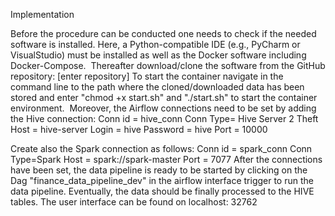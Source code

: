Implementation

Before the procedure can be conducted one needs to check if the needed software is installed. Here, a Python-compatible IDE (e.g., PyCharm or VisualStudio) must be installed as well as the Docker software including Docker-Compose. 
Thereafter download/clone the software from the GitHub repository: [enter repository]
To start the container navigate in the command line to the path where the cloned/downloaded data has been stored and enter "chmod +x start.sh" and "./start.sh" to start the container environment. 
Moreover, the Airflow connections need to be set by adding the Hive connection:
Conn id = hive_conn
Conn Type= Hive Server 2 Theft
Host = hive-server
Login = hive
Password = hive
Port = 10000

Create also the Spark connection as follows:
Conn id = spark_conn
Conn Type=Spark
Host = spark://spark-master
Port = 7077
After the connections have been set, the data pipeline is ready to be started by clicking on the Dag "finance_data_pipeline_dev" in the airflow interface trigger to run the data pipeline. Eventually, the data should be finally processed to the HIVE tables. The user interface can be found on localhost: 32762
